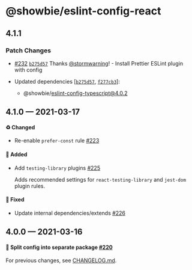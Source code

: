 # @showbie/eslint-config-react

## 4.1.1

### Patch Changes

- [#232](https://github.com/showbie/showbie-eslint-config/pull/232) [`b275d57`](https://github.com/showbie/showbie-eslint-config/commit/b275d5736313c941a96b3ea58ddae34907fe3151) Thanks [@stormwarning](https://github.com/stormwarning)! - Install Prettier ESLint plugin with config

- Updated dependencies [[`b275d57`](https://github.com/showbie/showbie-eslint-config/commit/b275d5736313c941a96b3ea58ddae34907fe3151), [`f277cb3`](https://github.com/showbie/showbie-eslint-config/commit/f277cb3fe823523196ee313d28acf82a1fccb5c4)]:
  - @showbie/eslint-config-typescript@4.0.2

## 4.1.0 — 2021-03-17

#### ♻️ Changed

- Re-enable `prefer-const` rule [#223](https://github.com/showbie/showbie-eslint-config/pull/223)

#### 🎁 Added

- Add `testing-library` plugins [#225](https://github.com/showbie/showbie-eslint-config/pull/225)

  Adds recommended settings for `react-testing-library` and `jest-dom`
  plugin rules.

#### 🐛 Fixed

- Update internal dependencies/extends [#226](https://github.com/showbie/showbie-eslint-config/pull/226)

## 4.0.0 — 2021-03-16

#### 🍱 Split config into separate package [#220](https://github.com/showbie/showbie-eslint-config/pull/220)

For previous changes, see [CHANGELOG.md](https://github.com/showbie/showbie-eslint-config/blob/main/CHANGELOG.md).
